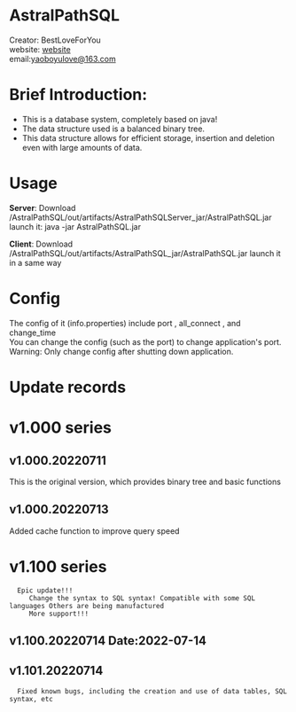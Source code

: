 # AstralPathSQL
   Creator: BestLoveForYou   
      website: [website](http://www.godserver.cn/)   
      email:yaoboyulove@163.com

# Brief Introduction:
- This is a database system, completely based on java!
- The data structure used is a balanced binary tree.
- This data structure allows for efficient storage, insertion and deletion even with large amounts of data. 

# Usage
**Server**: Download /AstralPathSQL/out/artifacts/AstralPathSQLServer_jar/AstralPathSQL.jar  
launch it: java -jar AstralPathSQL.jar   

**Client**: Download /AstralPathSQL/out/artifacts/AstralPathSQL_jar/AstralPathSQL.jar
launch it in a same way

# Config
The config of it (info.properties) include port , all_connect , and change_time   
You can change the config (such as the port) to change application's port. Warning: Only change config after shutting down application.

# Update records
# v1.000 series
   ## v1.000.20220711   
   This is the original version, which provides binary tree and basic functions
   
   ## v1.000.20220713
   Added cache function to improve query speed
  
# v1.100 series
      Epic update!!!  
         Change the syntax to SQL syntax! Compatible with some SQL languages Others are being manufactured    
         More support!!!   
 ## v1.100.20220714 Date:2022-07-14   
 
 ## v1.101.20220714   
      Fixed known bugs, including the creation and use of data tables, SQL syntax, etc
                     

